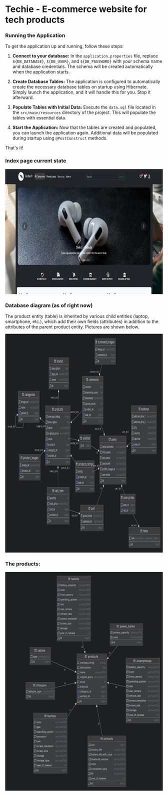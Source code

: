 # Techie - E-commerce website for tech products

### Running the Application

To get the application up and running, follow these steps:

1. **Connect to your database:** In the `application.properties` file, replace `${DB_DATABASE}`, `${DB_USER}`, and `${DB_PASSWORD}` with your schema name and database credentials. The schema will be created automatically when the application starts.

2. **Create Database Tables:** The application is configured to automatically create the necessary database tables on startup using Hibernate. Simply launch the application, and it will handle this for you. Stop it afterward.

3. **Populate Tables with Initial Data:** Execute the `data.sql` file located in the `src/main/resources` directory of the project. This will populate the tables with essential data.

4. **Start the Application:** Now that the tables are created and populated, you can launch the application again. Additional data will be populated during startup using `@PostConstruct` methods.

That's it!


### Index page current state

<img src="src/main/resources/static/images/index_page.png" alt="Database Diagram" width="800" height="400">



### Database diagram (as of right now)
The product entity (table) is inherited by various child entities (laptop, smartphone, etc.), which add their own fields (attributes) in addition to the attributes of the parent product entity. Pictures are shown below.

<img src="src/main/resources/static/images/diagram.png" alt="Database Diagram" width="800" height="700">


### The products:
<img src="src/main/resources/static/images/products_diagram.png" alt="Database Diagram" width="750" height="700">



